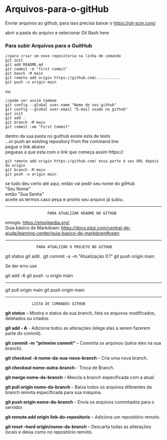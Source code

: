 # Arquivos-para-o-gitHub

Enviar arquivos ao github, para isso precisa baixar o https://git-scm.com/        

abrir a pasta do arquivo e selecionar Git Bash here                                    
                                                                                
 ### Para subir Arquivos para o GuitHub

	//para criar um novo repositoria na linha de comando
	git init 
	git add README.md
	git commit -m "first commit"
	git banch -M main
	git remote add origin https://github.com/...........
	git push -u origin main

ou

	//pode ser assim tambem                                                                                        
	git config --global user.name "Nome do seu github"                                     
	git config --global user.email "E-mail usado no github"                                
	git init                                                                               
	git add .                                                                              
	git branch -M main                                                                     
	git commit -am "First Commit"                                                          
                                                                                       
dentro da sua pasta no guithub existe esta de texto                                
…or push an existing repository from the command line                          
pegue o link abaixo 	                                                           
pegueas a que esta com o link que começa assim https:// 		                   
										                                               
	git remote add origin https://github.com/ essa parte é seu URL depois do origin                                            
	git branch -M main                                                                     
	git push -u origin main                                                                
                                                                                       
se tudo deu certo até aqui, então vai pedir seu nome do gitHub                     
"Seu Nome"                                                                         
então "Sua Senha"                                                                  
aceite os termos caso peça e pronto seu arquivo já subiu.                          
										                                               
*************************************************************************************************************
           	           PARA ATUALIZAR HEADME NO GITHUB			                        
       										                                           
emogis:    https://emojipedia.org/                                                     
Guia básico de Markdown: https://docs.pipz.com/central-de-ajuda/learning-center/guia-basico-de-markdown#open
****************************************************************************************		
		          PARA ATUALIZAR O PROJETO NO GITHUB			       
                                                                                       
git status
git add .
git commit -a -m "Atualização 0.1"
git push origin main

Se der erro use

git add -A
git push -u origin main


****************************************************************************************
git pull origin main
git push origin main



****************************************************************************************
				LISTA DE COMANDOS GITHUB
				
**git status** 	– Mostra o status da sua branch, lista os arquivos modificados, deletados ou criados.

**git add - A** - Adiciona todos as alterações (elege elas a serem fazerem parte do commit).

**git commit -m “primeiro commit”** – Commita os arquivos (salva eles na sua branch).

**git checkout -b nome-da-sua-nova-branch** – Cria uma nova branch.

**git checkout nome-outra-branch** - Troca de Branch.

**git merge nome-da-branch** – Mescla a branch especificada com a atual.

**git pull origin nome-da-branch** – Baixa todos os arquivos diferentes da branch remota especificada para sua máquina.

**git push origin nome-da-branch** – Envia os arquivos commitados para o servidor.

**git remote add origin link-do-repositorio** – Adiciona um repositório remoto.

**git reset –hard origin/nome-da-branch** – Descarta todas as alterações locais e deixa como no repositório remoto.
